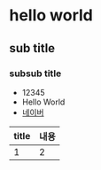 # hello world
## sub title
### subsub title

* 12345
* Hello World
* [네이버](http://www.naver.com)

|title|내용|
|----|----|
|1|2|

